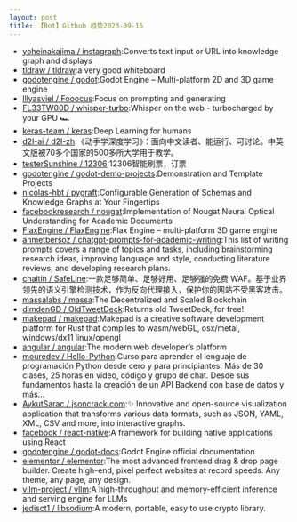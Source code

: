 ```yaml
---
layout: post
title: 【Bot】Github 趋势2023-09-16
---
```


* [yoheinakajima / instagraph](https://github.com/yoheinakajima/instagraph):Converts text input or URL into knowledge graph and displays
* [tldraw / tldraw](https://github.com/tldraw/tldraw):a very good whiteboard
* [godotengine / godot](https://github.com/godotengine/godot):Godot Engine – Multi-platform 2D and 3D game engine
* [lllyasviel / Fooocus](https://github.com/lllyasviel/Fooocus):Focus on prompting and generating
* [FL33TW00D / whisper-turbo](https://github.com/FL33TW00D/whisper-turbo):Whisper on the web - turbocharged by your GPU 🏎️
* [keras-team / keras](https://github.com/keras-team/keras):Deep Learning for humans
* [d2l-ai / d2l-zh](https://github.com/d2l-ai/d2l-zh):《动手学深度学习》：面向中文读者、能运行、可讨论。中英文版被70多个国家的500多所大学用于教学。
* [testerSunshine / 12306](https://github.com/testerSunshine/12306):12306智能刷票，订票
* [godotengine / godot-demo-projects](https://github.com/godotengine/godot-demo-projects):Demonstration and Template Projects
* [nicolas-hbt / pygraft](https://github.com/nicolas-hbt/pygraft):Configurable Generation of Schemas and Knowledge Graphs at Your Fingertips
* [facebookresearch / nougat](https://github.com/facebookresearch/nougat):Implementation of Nougat Neural Optical Understanding for Academic Documents
* [FlaxEngine / FlaxEngine](https://github.com/FlaxEngine/FlaxEngine):Flax Engine – multi-platform 3D game engine
* [ahmetbersoz / chatgpt-prompts-for-academic-writing](https://github.com/ahmetbersoz/chatgpt-prompts-for-academic-writing):This list of writing prompts covers a range of topics and tasks, including brainstorming research ideas, improving language and style, conducting literature reviews, and developing research plans.
* [chaitin / SafeLine](https://github.com/chaitin/SafeLine):一款足够简单、足够好用、足够强的免费 WAF。基于业界领先的语义引擎检测技术，作为反向代理接入，保护你的网站不受黑客攻击。
* [massalabs / massa](https://github.com/massalabs/massa):The Decentralized and Scaled Blockchain
* [dimdenGD / OldTweetDeck](https://github.com/dimdenGD/OldTweetDeck):Returns old TweetDeck, for free!
* [makepad / makepad](https://github.com/makepad/makepad):Makepad is a creative software development platform for Rust that compiles to wasm/webGL, osx/metal, windows/dx11 linux/opengl
* [angular / angular](https://github.com/angular/angular):The modern web developer’s platform
* [mouredev / Hello-Python](https://github.com/mouredev/Hello-Python):Curso para aprender el lenguaje de programación Python desde cero y para principiantes. Más de 30 clases, 25 horas en vídeo, código y grupo de chat. Desde sus fundamentos hasta la creación de un API Backend con base de datos y más...
* [AykutSarac / jsoncrack.com](https://github.com/AykutSarac/jsoncrack.com):✨ Innovative and open-source visualization application that transforms various data formats, such as JSON, YAML, XML, CSV and more, into interactive graphs.
* [facebook / react-native](https://github.com/facebook/react-native):A framework for building native applications using React
* [godotengine / godot-docs](https://github.com/godotengine/godot-docs):Godot Engine official documentation
* [elementor / elementor](https://github.com/elementor/elementor):The most advanced frontend drag & drop page builder. Create high-end, pixel perfect websites at record speeds. Any theme, any page, any design.
* [vllm-project / vllm](https://github.com/vllm-project/vllm):A high-throughput and memory-efficient inference and serving engine for LLMs
* [jedisct1 / libsodium](https://github.com/jedisct1/libsodium):A modern, portable, easy to use crypto library.
